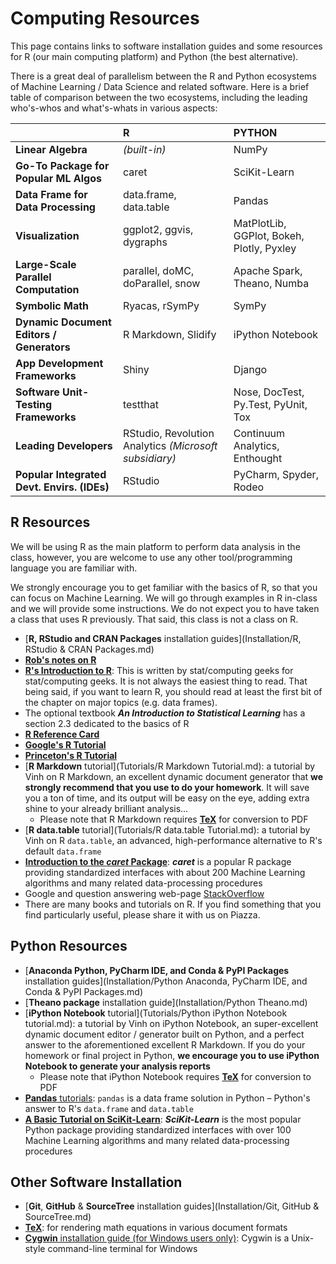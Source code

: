 # **Computing Resources**

This page contains links to software installation guides and some resources for R (our main computing platform)
and Python (the best alternative).

There is a great deal of parallelism between the R and Python ecosystems
of Machine Learning / Data Science and related software.
Here is a brief table of comparison between the two ecosystems,
including the leading who's-whos and what's-whats in various aspects:

|                                             | R                                                      | PYTHON                                    |
|:--------------------------------------------|:-------------------------------------------------------|:------------------------------------------|
| **Linear Algebra**                          | *(built-in)*                                           | NumPy                                     |
| **Go-To Package for Popular ML Algos**      | caret                                                  | SciKit-Learn                              |
| **Data Frame for Data Processing**          | data.frame, data.table                                 | Pandas                                    |
| **Visualization**                           | ggplot2, ggvis, dygraphs                               | MatPlotLib, GGPlot, Bokeh, Plotly, Pyxley |
| **Large-Scale Parallel Computation**        | parallel, doMC, doParallel, snow                       | Apache Spark, Theano, Numba               |
| **Symbolic Math**                           | Ryacas, rSymPy                                         | SymPy                                     |
| **Dynamic Document Editors / Generators**   | R Markdown, Slidify                                    | iPython Notebook                          |
| **App Development Frameworks**              | Shiny                                                  | Django                                    |
| **Software Unit-Testing Frameworks**        | testthat                                               | Nose, DocTest, Py.Test, PyUnit, Tox       |
| **Leading Developers**                      | RStudio, Revolution Analytics *(Microsoft subsidiary)* | Continuum Analytics, Enthought            |
| **Popular Integrated Devt. Envirs. (IDEs)** | RStudio                                                | PyCharm, Spyder, Rodeo                    |


## R Resources 

We will be using R as the main platform to perform data analysis in the class, however, you are welcome to use
any other tool/programming language you are familiar with.

We strongly encourage you to get familiar with the basics of R, so that you can focus on Machine Learning.
We will go through examples in R in-class and we will provide some instructions. We do not expect
you to have taken a class that uses R previously. That said, this class is not a class on R.

- [**R, RStudio and CRAN Packages** installation guides](Installation/R, RStudio & CRAN Packages.md)
- [**Rob's notes on R**](http://www.rob-mcculloch.org/2015_exec_data_mining/Simple-R-Introduction.pdf)
- [**R's Introduction to R**](http://www.rob-mcculloch.org/2015_exec_data_mining/R-intro.pdf):
This is written by stat/computing geeks for stat/computing geeks. It is not always the easiest thing to read.
That being said, if you want to learn R, you should read at least the first bit of the chapter on major topics (e.g. data frames).
- The optional textbook ***An Introduction to Statistical Learning*** has a section 2.3 dedicated to the basics of R
- [**R Reference Card**](http://cran.r-project.org/doc/contrib/Short-refcard.pdf)
- [**Google's R Tutorial**](http://www.youtube.com/playlist?list=PLOU2XLYxmsIK9qQfztXeybpHvru-TrqAP)
- [**Princeton's R Tutorial**](http://data.princeton.edu/R)
- [**R Markdown** tutorial](Tutorials/R Markdown Tutorial.md): a tutorial by Vinh on R Markdown,
an excellent dynamic document generator that **we strongly recommend that you use to do your homework**.
It will save you a ton of time, and its output will be easy on the eye,
adding extra shine to your already brilliant analysis...
    - Please note that R Markdown requires [**TeX**](Installation/TeX) for conversion to PDF
- [**R data.table** tutorial](Tutorials/R data.table Tutorial.md): a tutorial by Vinh on R `data.table`,
an advanced, high-performance alternative to R's default `data.frame`
- [**Introduction to the *caret* Package**](http://cran.r-project.org/web/packages/caret/vignettes/caret.pdf):
***caret*** is a popular R package providing standardized interfaces with about 200 Machine Learning algorithms
and many related data-processing procedures
- Google and question answering web-page [StackOverflow](http://stackoverflow.com)
- There are many books and tutorials on R.
If you find something that you find particularly useful, please share it with us on Piazza.


## Python Resources

- [**Anaconda Python, PyCharm IDE, and Conda & PyPI Packages** installation guides](Installation/Python Anaconda, PyCharm IDE, and Conda & PyPI Packages.md)
- [**Theano package** installation guide](Installation/Python Theano.md)
- [**iPython Notebook** tutorial](Tutorials/Python iPython Notebook tutorial.md): a tutorial by Vinh on
iPython Notebook, an super-excellent dynamic document editor / generator built on Python,
and a perfect answer to the aforementioned excellent R Markdown. If you do your homework or final project in Python,
**we encourage you to use iPython Notebook to generate your analysis reports**
    - Please note that iPython Notebook requires [**TeX**](Installation/TeX) for conversion to PDF
- [**Pandas** tutorials](http://pandas.pydata.org/pandas-docs/stable/tutorials.html):
`pandas` is a data frame solution in Python &ndash; Python's answer to R's `data.frame` and `data.table`
- [**A Basic Tutorial on SciKit-Learn**](http://scikit-learn.org/stable/tutorial/basic/tutorial.html):
***SciKit-Learn*** is the most popular Python package providing
standardized interfaces with over 100 Machine Learning algorithms and many related data-processing procedures


## Other Software Installation

- [**Git**, **GitHub** & **SourceTree** installation guides](Installation/Git, GitHub & SourceTree.md)
- [**TeX**](Installation/TeX): for rendering math equations in various document formats
- [**Cygwin** installation guide (for Windows users only)](Installation/Cygwin.md):
Cygwin is a Unix-style command-line terminal for Windows
